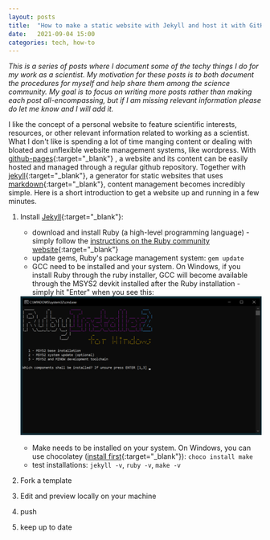 ```yaml
---
layout: posts
title:  "How to make a static website with Jekyll and host it with GitHub (for free!)"
date:   2021-09-04 15:00 
categories: tech, how-to
---
```


*This is a series of posts where I document some of the techy things I do for my work as a scientist. My motivation for these posts is to both document the procedures for myself and help share them among the science community. My goal is to focus on writing more posts rather than making each post all-encompassing, but if I am missing relevant information please do let me know and I will add it.*

I like the concept of a personal website to feature scientific interests, resources, or other relevant information related to working as a scientist. What I don't like is spending a lot of time manging content or dealing with bloated and unflexible website management systems, like wordpress. With [github-pages](https://pages.github.com/){:target="_blank"} , a website and its content can be easily hosted and managed through a regular github repository. Together with [jekyll](https://jekyllrb.com/){:target="_blank"}, a generator for static websites that uses [markdown](https://www.markdownguide.org/getting-started/){:target="_blank"}, content management becomes incredibly simple. Here is a short introduction to get a website up and running in a few minutes. 

1. Install [Jekyll](https://jekyllrb.com/docs/installation/){:target="_blank"}: 
	- download and install Ruby (a high-level programming language) - simply follow the [instructions on the Ruby community website](https://www.ruby-lang.org/en/downloads/){:target="_blank"}
	- update gems, Ruby's package management system: `gem update`
	- GCC need to be installed and your system. On Windows, if you install Ruby through the ruby installer, GCC will become available through the MSYS2 devkit installed after the Ruby installation - simply hit "Enter" when you see this: 
	
	<div class="res-center">
	<div class="res-container">
	<img class="res-img" src="/assets/images/posts/msys2_win.png">
	<div class="res-caption">

	- Make needs to be installed on your system. On Windows, you can use chocolatey ([install first](https://chocolatey.org/install){:target="_blank"}): `choco install make`
	- test installations: `jekyll -v`, `ruby -v`, `make -v`
	
	
2. Fork a template 

3. Edit and preview locally on your machine

4. push 

5. keep up to date